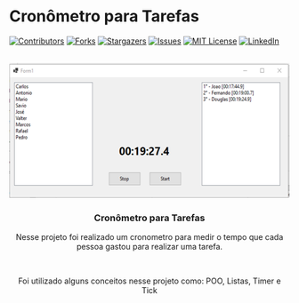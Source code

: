 # Cronômetro para Tarefas

<div id="top"></div>
<!--
*** Thanks for checking out the Best-README-Template. If you have a suggestion
*** that would make this better, please fork the repo and create a pull request
*** or simply open an issue with the tag "enhancement".
*** Don't forget to give the project a star!
*** Thanks again! Now go create something AMAZING! :D
-->



<!-- PROJECT SHIELDS -->
<!--
*** I'm using markdown "reference style" links for readability.
*** Reference links are enclosed in brackets [ ] instead of parentheses ( ).
*** See the bottom of this document for the declaration of the reference variables
*** for contributors-url, forks-url, etc. This is an optional, concise syntax you may use.
*** https://www.markdownguide.org/basic-syntax/#reference-style-links
-->
[![Contributors][contributors-shield]][contributors-url]
[![Forks][forks-shield]][forks-url]
[![Stargazers][stars-shield]][stars-url]
[![Issues][issues-shield]][issues-url]
[![MIT License][license-shield]][license-url]
[![LinkedIn][linkedin-shield]][linkedin-url]



<!-- PROJECT LOGO -->
<br />
<div align="center">
  <a href="https://github.com/joaop25/Cronometragem-de-Tarefas">
    <img src="https://github.com/joaop25/Cronometragem-de-Tarefas/blob/main/Cronometragem_de_prova/cronometro_para_tarefas.png" alt="Logo" width="567" height="243">
  </a>

<h3 align="center">Cronômetro para Tarefas</h3>
  
<p>Nesse projeto foi realizado um cronometro para medir o tempo que cada pessoa gastou para realizar uma tarefa.</p>
  <br />
  <p>Foi utilizado alguns conceitos nesse projeto como: POO, Listas, Timer e Tick</p>



<!-- MARKDOWN LINKS & IMAGES -->
<!-- https://www.markdownguide.org/basic-syntax/#reference-style-links -->
[contributors-shield]: https://img.shields.io/github/contributors/joaop25/Cronometragem-de-Tarefas.svg?style=for-the-badge
[contributors-url]: https://github.com/joaop25/Cronometragem-de-Tarefas/graphs/contributors
[forks-shield]: https://img.shields.io/github/forks/joaop25/Cronometragem-de-Tarefas.svg?style=for-the-badge
[forks-url]: https://github.com/joaop25/Cronometragem-de-Tarefas/network/members
[stars-shield]: https://img.shields.io/github/stars/joaop25/Cronometragem-de-Tarefas.svg?style=for-the-badge
[stars-url]: https://github.com/joaop25/Cronometragem-de-Tarefas/stargazers
[issues-shield]: https://img.shields.io/github/issues/joaop25/Cronometragem-de-Tarefas.svg?style=for-the-badge
[issues-url]: https://github.com/joaop25/Cronometragem-de-Tarefas/issues
[license-shield]: https://img.shields.io/github/license/joaop25/Cronometragem-de-Tarefas.svg?style=for-the-badge
[license-url]: https://github.com/joaop25/Cronometragem-de-Tarefas/blob/master/LICENSE
[linkedin-shield]: https://img.shields.io/badge/-LinkedIn-black.svg?style=for-the-badge&logo=linkedin&colorB=555
[linkedin-url]: https://www.linkedin.com/in/joao-pedro-fernandes-95a125180/


